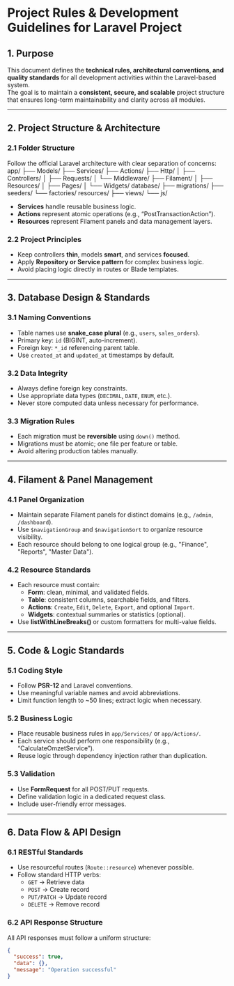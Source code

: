 # Project Rules & Development Guidelines for Laravel Project

## 1. Purpose
This document defines the **technical rules, architectural conventions, and quality standards** for all development activities within the Laravel-based system.  
The goal is to maintain a **consistent, secure, and scalable** project structure that ensures long-term maintainability and clarity across all modules.

---

## 2. Project Structure & Architecture

### 2.1 Folder Structure
Follow the official Laravel architecture with clear separation of concerns:
app/
├── Models/
├── Services/
├── Actions/
├── Http/
│ ├── Controllers/
│ ├── Requests/
│ └── Middleware/
├── Filament/
│ ├── Resources/
│ ├── Pages/
│ └── Widgets/
database/
├── migrations/
├── seeders/
└── factories/
resources/
├── views/
└── js/

- **Services** handle reusable business logic.  
- **Actions** represent atomic operations (e.g., “PostTransactionAction”).  
- **Resources** represent Filament panels and data management layers.

### 2.2 Project Principles
- Keep controllers **thin**, models **smart**, and services **focused**.
- Apply **Repository or Service pattern** for complex business logic.
- Avoid placing logic directly in routes or Blade templates.

---

## 3. Database Design & Standards

### 3.1 Naming Conventions
- Table names use **snake_case plural** (e.g., `users`, `sales_orders`).
- Primary key: `id` (BIGINT, auto-increment).  
- Foreign key: `*_id` referencing parent table.  
- Use `created_at` and `updated_at` timestamps by default.

### 3.2 Data Integrity
- Always define foreign key constraints.  
- Use appropriate data types (`DECIMAL`, `DATE`, `ENUM`, etc.).  
- Never store computed data unless necessary for performance.

### 3.3 Migration Rules
- Each migration must be **reversible** using `down()` method.  
- Migrations must be atomic; one file per feature or table.  
- Avoid altering production tables manually.

---

## 4. Filament & Panel Management

### 4.1 Panel Organization
- Maintain separate Filament panels for distinct domains (e.g., `/admin`, `/dashboard`).  
- Use `$navigationGroup` and `$navigationSort` to organize resource visibility.  
- Each resource should belong to one logical group (e.g., "Finance", "Reports", "Master Data").

### 4.2 Resource Standards
- Each resource must contain:
  - **Form**: clean, minimal, and validated fields.
  - **Table**: consistent columns, searchable fields, and filters.
  - **Actions**: `Create`, `Edit`, `Delete`, `Export`, and optional `Import`.
  - **Widgets**: contextual summaries or statistics (optional).
- Use **listWithLineBreaks()** or custom formatters for multi-value fields.

---

## 5. Code & Logic Standards

### 5.1 Coding Style
- Follow **PSR-12** and Laravel conventions.
- Use meaningful variable names and avoid abbreviations.
- Limit function length to ~50 lines; extract logic when necessary.

### 5.2 Business Logic
- Place reusable business rules in `app/Services/` or `app/Actions/`.
- Each service should perform one responsibility (e.g., “CalculateOmzetService”).
- Reuse logic through dependency injection rather than duplication.

### 5.3 Validation
- Use **FormRequest** for all POST/PUT requests.
- Define validation logic in a dedicated request class.
- Include user-friendly error messages.

---

## 6. Data Flow & API Design

### 6.1 RESTful Standards
- Use resourceful routes (`Route::resource`) whenever possible.
- Follow standard HTTP verbs:
  - `GET` → Retrieve data  
  - `POST` → Create record  
  - `PUT/PATCH` → Update record  
  - `DELETE` → Remove record

### 6.2 API Response Structure
All API responses must follow a uniform structure:
```json
{
  "success": true,
  "data": {},
  "message": "Operation successful"
}